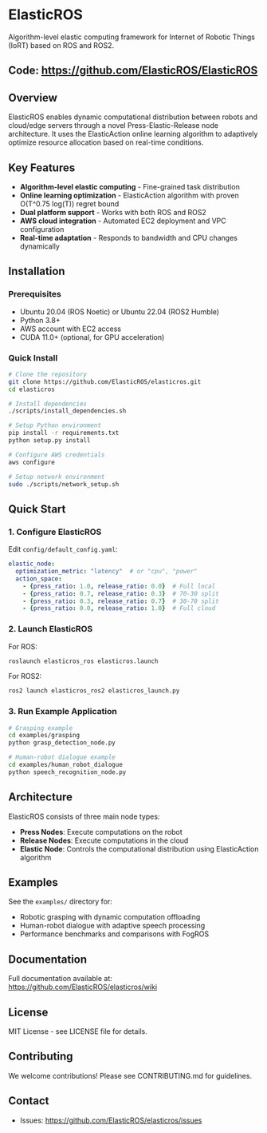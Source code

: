 # ElasticROS

Algorithm-level elastic computing framework for Internet of Robotic Things (IoRT) based on ROS and ROS2.

## Code: https://github.com/ElasticROS/ElasticROS

## Overview

ElasticROS enables dynamic computational distribution between robots and cloud/edge servers through a novel Press-Elastic-Release node architecture. It uses the ElasticAction online learning algorithm to adaptively optimize resource allocation based on real-time conditions.

## Key Features

- **Algorithm-level elastic computing** - Fine-grained task distribution
- **Online learning optimization** - ElasticAction algorithm with proven O(T^0.75 log(T)) regret bound
- **Dual platform support** - Works with both ROS and ROS2
- **AWS cloud integration** - Automated EC2 deployment and VPC configuration
- **Real-time adaptation** - Responds to bandwidth and CPU changes dynamically

## Installation

### Prerequisites

- Ubuntu 20.04 (ROS Noetic) or Ubuntu 22.04 (ROS2 Humble)
- Python 3.8+
- AWS account with EC2 access
- CUDA 11.0+ (optional, for GPU acceleration)

### Quick Install

```bash
# Clone the repository
git clone https://github.com/ElasticROS/elasticros.git
cd elasticros

# Install dependencies
./scripts/install_dependencies.sh

# Setup Python environment
pip install -r requirements.txt
python setup.py install

# Configure AWS credentials
aws configure

# Setup network environment
sudo ./scripts/network_setup.sh
```

## Quick Start

### 1. Configure ElasticROS

Edit `config/default_config.yaml`:

```yaml
elastic_node:
  optimization_metric: "latency"  # or "cpu", "power"
  action_space:
    - {press_ratio: 1.0, release_ratio: 0.0}  # Full local
    - {press_ratio: 0.7, release_ratio: 0.3}  # 70-30 split
    - {press_ratio: 0.3, release_ratio: 0.7}  # 30-70 split
    - {press_ratio: 0.0, release_ratio: 1.0}  # Full cloud
```

### 2. Launch ElasticROS

For ROS:
```bash
roslaunch elasticros_ros elasticros.launch
```

For ROS2:
```bash
ros2 launch elasticros_ros2 elasticros_launch.py
```

### 3. Run Example Application

```bash
# Grasping example
cd examples/grasping
python grasp_detection_node.py

# Human-robot dialogue example
cd examples/human_robot_dialogue
python speech_recognition_node.py
```

## Architecture

ElasticROS consists of three main node types:

- **Press Nodes**: Execute computations on the robot
- **Release Nodes**: Execute computations in the cloud
- **Elastic Node**: Controls the computational distribution using ElasticAction algorithm

## Examples

See the `examples/` directory for:
- Robotic grasping with dynamic computation offloading
- Human-robot dialogue with adaptive speech processing
- Performance benchmarks and comparisons with FogROS

## Documentation

Full documentation available at: https://github.com/ElasticROS/elasticros/wiki

## License

MIT License - see LICENSE file for details.

## Contributing

We welcome contributions! Please see CONTRIBUTING.md for guidelines.

## Contact

- Issues: https://github.com/ElasticROS/elasticros/issues